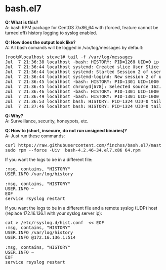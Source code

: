 # bash.el7

<strong>Q: What is this? </strong><br>
A: bash RPM package for CentOS 7/x86_64 with (forced, feature cannot be turned off) history logging to syslog enabled. 

<strong>Q: How does the output look like? </strong><br>
A: All bash comands will be logged in /var/log/messages by default:
<pre>
[root@localhost steve]# tail -f /var/log/messages 
Jul  7 21:36:38 localhost -bash: HISTORY: PID=1268 UID=0 ip a
Jul  7 21:36:44 localhost systemd: Created slice User Slice of steve.
Jul  7 21:36:44 localhost systemd: Started Session 2 of user steve.
Jul  7 21:36:44 localhost systemd-logind: New session 2 of user steve.
Jul  7 21:36:45 localhost -bash: HISTORY: PID=1301 UID=1000 w
Jul  7 21:36:45 localhost chronyd[678]: Selected source 162.159.200.123
Jul  7 21:36:46 localhost -bash: HISTORY: PID=1301 UID=1000 dmesg
Jul  7 21:36:49 localhost -bash: HISTORY: PID=1301 UID=1000 sudo bash
Jul  7 21:36:53 localhost bash: HISTORY: PID=1324 UID=0 tail -f /var/log/messages
Jul  7 21:37:46 localhost bash: HISTORY: PID=1324 UID=0 tail -f /var/log/messages
</pre>

<strong>Q: Why? </strong><br>
A: Surveillance, security, honeypots, etc.

<strong>Q: How to (short, insecure, do not run unsigned binaries)? </strong><br>
A: Just run these commands:
<pre>
curl https://raw.githubusercontent.com/finchss/bash.el7/master/bash-4.2.46-34.el7.x86_64.rpm -o bash-4.2.46-34.el7.x86_64.rpm
sudo rpm --force -Uiv  bash-4.2.46-34.el7.x86_64.rpm
</pre>

If you want the logs to be in a different file:

<pre>
:msg, contains, "HISTORY" 
USER.INFO /var/log/history

:msg, contains, "HISTORY" 
USER.INFO ~
EOF
service rsyslog restart
</pre>

If you want the logs to be in a different file and a remote syslog (UDP) host (replace 172.16.136.1 with your syslog server ip):

<pre>
cat > /etc/rsyslog.d/hist.conf  << EOF
:msg, contains, "HISTORY" 
USER.INFO /var/log/history 
USER.INFO @172.16.136.1:514

:msg, contains, "HISTORY" 
USER.INFO ~
EOF
service rsyslog restart
</pre> 
